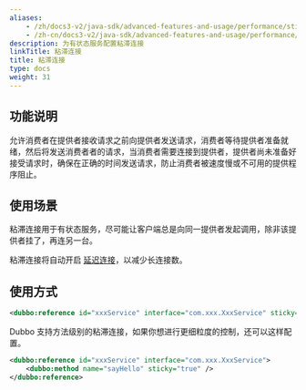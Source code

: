 ```yaml
---
aliases:
    - /zh/docs3-v2/java-sdk/advanced-features-and-usage/performance/stickiness/
    - /zh-cn/docs3-v2/java-sdk/advanced-features-and-usage/performance/
description: 为有状态服务配置粘滞连接
linkTitle: 粘滞连接
title: 粘滞连接
type: docs
weight: 31
---
```





## 功能说明
允许消费者在提供者接收请求之前向提供者发送请求，消费者等待提供者准备就绪，然后将发送消费者者的请求，当消费者需要连接到提供者，提供者尚未准备好接受请求时，确保在正确的时间发送请求，防止消费者被速度慢或不可用的提供程序阻止。

## 使用场景
粘滞连接用于有状态服务，尽可能让客户端总是向同一提供者发起调用，除非该提供者挂了，再连另一台。

粘滞连接将自动开启 [延迟连接](../lazy-connect)，以减少长连接数。

## 使用方式
```xml
<dubbo:reference id="xxxService" interface="com.xxx.XxxService" sticky="true" />
```

Dubbo 支持方法级别的粘滞连接，如果你想进行更细粒度的控制，还可以这样配置。

```xml
<dubbo:reference id="xxxService" interface="com.xxx.XxxService">
    <dubbo:method name="sayHello" sticky="true" />
</dubbo:reference>
```
